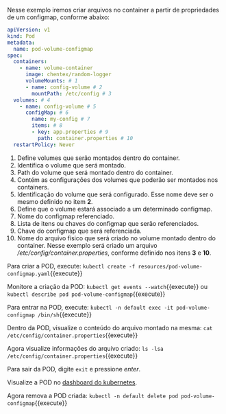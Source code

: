 Nesse exemplo iremos criar arquivos no container a partir de propriedades de um configmap, conforme abaixo:

```yaml
apiVersion: v1
kind: Pod
metadata:
  name: pod-volume-configmap
spec:
  containers:
    - name: volume-container
      image: chentex/random-logger
      volumeMounts: # 1
      - name: config-volume # 2
        mountPath: /etc/config # 3
  volumes: # 4
    - name: config-volume # 5
      configMap: # 6
        name: my-config # 7
        items: # 8
        - key: app.properties # 9
          path: container.properties # 10
  restartPolicy: Never
```

1. Define volumes que serão montados dentro do container.
2. Identifica o volume que será montado.
3. Path do volume que será montado dentro do container.
4. Contém as configurações dos volumes que poderão ser montados nos containers.
5. Identificação do volume que será configurado. Esse nome deve ser o mesmo definido no item **2**.
6. Define que o volume estará associado a um determinado configmap.
7. Nome do configmap referenciado.
8. Lista de itens ou chaves do configmap que serão referenciados.
9. Chave do configmap que será referenciada.
10. Nome do arquivo físico que será criado no volume montado dentro do container. Nesse exemplo será criado um arquivo */etc/config/container.properties*, conforme definido nos itens **3** e **10**.

Para criar a POD, execute: `kubectl create -f resources/pod-volume-configmap.yaml`{{execute}}

Monitore a criação da POD:
`kubectl get events --watch`{{execute}} ou `kubectl describe pod pod-volume-configmap`{{execute}}

Para entrar na POD, execute: `kubectl -n default exec -it pod-volume-configmap /bin/sh`{{execute}}

Dentro da POD, visualize o conteúdo do arquivo montado na mesma: `cat /etc/config/container.properties`{{execute}}

Agora visualize informações do arquivo criado: `ls -lsa /etc/config/container.properties`{{execute}}

Para sair da POD, digite `exit` e pressione *enter*.

Visualize a POD no [dashboard do kubernetes](https://[[HOST_SUBDOMAIN]]-30000-[[KATACODA_HOST]].environments.katacoda.com/).

Agora remova a POD criada: `kubectl -n default delete pod pod-volume-configmap`{{execute}}
